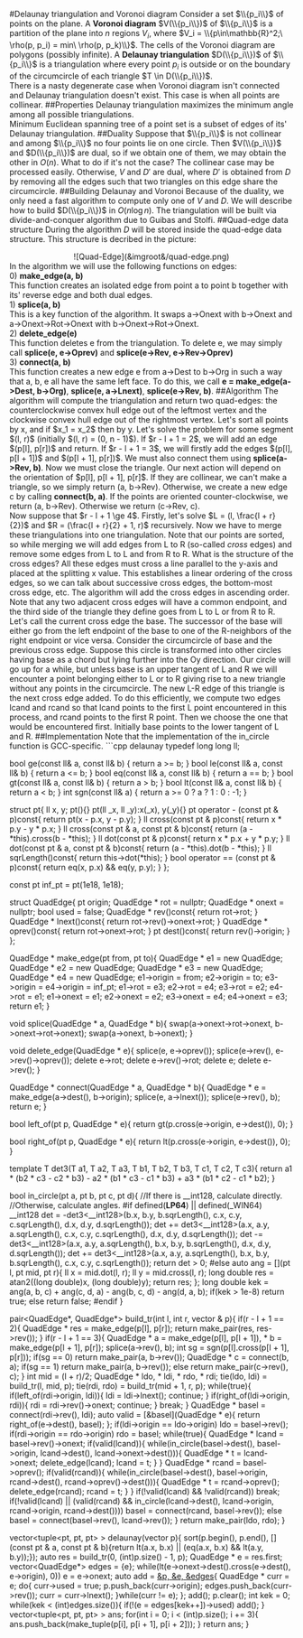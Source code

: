 <!--?title Delaunay triangulation and Voronoi diagram -->
<!--?imgroot &imgroot&-->
#Delaunay triangulation and Voronoi diagram
Consider a set $\\{p_i\\}$ of points on the plane. A <b>Voronoi diagram</b> $V(\\{p_i\\})$ of $\\{p_i\\}$ is a partition of the plane into $n$ regions $V_i$, where $V_i = \\{p\in\mathbb{R}^2;\ \rho(p, p_i) = min\ \rho(p, p_k)\\}$. The cells of the Voronoi diagram are polygons (possibly infinite). A <b>Delaunay triangulation</b> $D(\\{p_i\\})$ of $\\{p_i\\}$ is a triangulation where every point $p_i$ is outside or on the boundary of the circumcircle of each triangle $T \in D(\\{p_i\\})$.<br>
There is a nasty degenerate case when Voronoi diagram isn't connected and Delaunay triangulation doesn't exist. This case is when all points are collinear.
##Properties
Delaunay triangulation maximizes the minimum angle among all possible triangulations.<br>
Minimum Euclidean spanning tree of a point set is a subset of edges of its' Delaunay triangulation.
##Duality
Suppose that $\\{p_i\\}$ is not collinear and among $\\{p_i\\}$ no four points lie on one circle. Then $V(\\{p_i\\})$ and $D(\\{p_i\\})$ are dual, so if we obtain one of them, we may obtain the other in $O(n)$. What to do if it's not the case? The collinear case may be processed easily. Otherwise, $V$ and $D'$ are dual, where $D'$ is obtained from $D$ by removing all the edges such that two triangles on this edge share the circumcircle.
##Building Delaunay and Voronoi
Because of the duality, we only need a fast algorithm to compute only one of $V$ and $D$. We will describe how to build $D(\\{p_i\\})$ in $O(n\log n)$. The triangulation will be built via divide-and-conquer algorithm due to Guibas and Stolfi.
##Quad-edge data structure
During the algorithm $D$ will be stored inside the quad-edge data structure. This structure is decribed in the picture:<br>
<center>![Quad-Edge](&imgroot&/quad-edge.png)</center>
In the algorithm we will use the following functions on edges:<br>
0) <b>make_edge(a, b)</b><br>
This function creates an isolated edge from point a to point b together with its' reverse edge and both dual edges.<br>
1) <b>splice(a, b)</b><br>
This is a key function of the algorithm. It swaps a->Onext with b->Onext and a->Onext->Rot->Onext with b->Onext->Rot->Onext.<br>
2) <b>delete_edge(e)</b><br>
This function deletes e from the triangulation. To delete e, we may simply call <b>splice(e, e->Oprev)</b> and <b>splice(e->Rev, e->Rev->Oprev)</b><br>
3) <b>connect(a, b)</b><br>
This function creates a new edge e from a->Dest to b->Org in such a way that a, b, e all have the same left face. To do this, we call <b>e = make_edge(a->Dest, b->Org)</b>, <b>splice(e, a->Lnext)</b>, <b>splice(e->Rev, b)</b>.
##Algorithm
The algorithm will compute the triangulation and return two quad-edges: the counterclockwise convex hull edge out of the leftmost vertex and the clockwise convex hull edge out of the rightmost vertex.
Let's sort all points by x, and if $x_1 = x_2$ then by y. Let's solve the problem for some segment $(l, r)$ (initially $(l, r) = (0, n - 1)$). If $r - l + 1 = 2$, we will add an edge $(p[l], p[r])$ and return. If $r - l + 1 = 3$, we will firstly add the edges $(p[l], p[l + 1])$ and $(p[l + 1], p[r])$. We must also connect them using <b>splice(a->Rev, b)</b>. Now we must close the triangle. Our next action will depend on the orientation of $p[l], p[l + 1], p[r]$. If they are collinear, we can't make a triangle, so we simply return (a, b->Rev). Otherwise, we create a new edge c by calling <b>connect(b, a)</b>. If the points are oriented counter-clockwise, we return (a, b->Rev). Otherwise we return (c->Rev, c).<br>
Now suppose that $r - l + 1 \ge 4$. Firstly, let's solve $L = (l, \frac{l + r}{2})$ and $R = (\frac{l + r}{2} + 1, r)$ recursively. Now we have to merge these triangulations into one triangulation. Note that our points are sorted, so while merging we will add edges from L to R (so-called <i>cross</i> edges) and remove some edges from L to L and from R to R. What is the structure of the cross edges? All these edges must cross a line parallel to the y-axis and placed at the splitting x value. This establishes a linear ordering of the cross edges, so we can talk about successive cross edges, the bottom-most cross edge, etc. The algorithm will add the cross edges in ascending order. Note that any two adjacent cross edges will have a common endpoint, and the third side of the triangle they define goes from L to L or from R to R. Let's call the current cross edge the base. The successor of the base will either go from the left endpoint of the base to one of the R-neighbors of the right endpoint or vice versa. Consider the circumcircle of base and the previous cross edge. Suppose this circle is transformed into other circles having base as a chord but lying further into the Oy direction. Our circle will go up for a while, but unless base is an upper tangent of L and R we will encounter a point belonging either to L or to R giving rise to a new triangle without any points in the circumcircle. The new L-R edge of this triangle is the next cross edge added. To do this efficiently, we compute two edges lcand and rcand so that lcand points to the first L point encountered in this process, and rcand points to the first R point. Then we choose the one that would be encountered first. Initially base points to the lower tangent of L and R.
##Implementation
Note that the implementation of the in_circle function is GCC-specific.
```cpp delaunay
typedef long long ll;

bool ge(const ll& a, const ll& b) { return a >= b; }
bool le(const ll& a, const ll& b) { return a <= b; }
bool eq(const ll& a, const ll& b) { return a == b; }
bool gt(const ll& a, const ll& b) { return a > b; }
bool lt(const ll& a, const ll& b) { return a < b; }
int sgn(const ll& a) { return a >= 0 ? a ? 1 : 0 : -1; }

struct pt{
	ll x, y;
	pt(){}
	pt(ll _x, ll _y):x(_x), y(_y){}
	pt operator - (const pt & p)const{
		return pt(x - p.x, y - p.y);
	}
	ll cross(const pt & p)const{
		return x * p.y - y * p.x;
	}
	ll cross(const pt & a, const pt & b)const{
		return (a - *this).cross(b - *this);
	}
	ll dot(const pt & p)const{
		return x * p.x + y * p.y;
	}
	ll dot(const pt & a, const pt & b)const{
		return (a - *this).dot(b - *this);
	}
	ll sqrLength()const{
		return this->dot(*this);
	}
	bool operator == (const pt & p)const{
		return eq(x, p.x) && eq(y, p.y);
	}
};

const pt inf_pt = pt(1e18, 1e18);

struct QuadEdge{
	pt origin;
	QuadEdge * rot = nullptr;
	QuadEdge * onext = nullptr;
	bool used = false;
	QuadEdge * rev()const{ return rot->rot; }
	QuadEdge * lnext()const{ return rot->rev()->onext->rot; }
	QuadEdge * oprev()const{ return rot->onext->rot; }
	pt dest()const{ return rev()->origin; } 
};

QuadEdge * make_edge(pt from, pt to){
	QuadEdge * e1 = new QuadEdge;
	QuadEdge * e2 = new QuadEdge;
	QuadEdge * e3 = new QuadEdge;
	QuadEdge * e4 = new QuadEdge;
	e1->origin = from; e2->origin = to;
	e3->origin = e4->origin = inf_pt;
	e1->rot = e3; e2->rot = e4;
	e3->rot = e2; e4->rot = e1;
	e1->onext = e1; e2->onext = e2;
	e3->onext = e4; e4->onext = e3;
	return e1;
}

void splice(QuadEdge * a, QuadEdge * b){
	swap(a->onext->rot->onext, b->onext->rot->onext);
	swap(a->onext, b->onext);
}

void delete_edge(QuadEdge * e){
	splice(e, e->oprev());
	splice(e->rev(), e->rev()->oprev());
	delete e->rot;
	delete e->rev()->rot;
	delete e;
	delete e->rev();
}

QuadEdge * connect(QuadEdge * a, QuadEdge * b){
	QuadEdge * e = make_edge(a->dest(), b->origin);
	splice(e, a->lnext());
	splice(e->rev(), b);
	return e;
}

bool left_of(pt p, QuadEdge * e){
	return gt(p.cross(e->origin, e->dest()), 0);
}

bool right_of(pt p, QuadEdge * e){
	return lt(p.cross(e->origin, e->dest()), 0);
}

template<class T>
T det3(T a1, T a2, T a3, T b1, T b2, T b3, T c1, T c2, T c3){
	return a1 * (b2 * c3 - c2 * b3) - a2 * (b1 * c3 - c1 * b3) + a3 * (b1 * c2 - c1 * b2);
}

bool in_circle(pt a, pt b, pt c, pt d){
	//If there is __int128, calculate directly.
	//Otherwise, calculate angles.
	#if defined(__LP64__) || defined(_WIN64)
		__int128 det = -det3<__int128>(b.x, b.y, b.sqrLength(), c.x, c.y, c.sqrLength(), d.x, d.y, d.sqrLength());
		det += det3<__int128>(a.x, a.y, a.sqrLength(), c.x, c.y, c.sqrLength(), d.x, d.y, d.sqrLength());
		det -= det3<__int128>(a.x, a.y, a.sqrLength(), b.x, b.y, b.sqrLength(), d.x, d.y, d.sqrLength());
		det += det3<__int128>(a.x, a.y, a.sqrLength(), b.x, b.y, b.sqrLength(), c.x, c.y, c.sqrLength());
		return det > 0;
	#else
		auto ang = [](pt l, pt mid, pt r){
			ll x = mid.dot(l, r);
			ll y = mid.cross(l, r);
			long double res = atan2((long double)x, (long double)y);
			return res;
		};
		long double kek = ang(a, b, c) + ang(c, d, a) - ang(b, c, d) - ang(d, a, b);
		if(kek > 1e-8)
			return true;
		else
			return false;
	#endif
}

pair<QuadEdge*, QuadEdge*> build_tr(int l, int r, vector<pt> & p){
	if(r - l + 1 == 2){
		QuadEdge * res = make_edge(p[l], p[r]);
		return make_pair(res, res->rev());
	}
	if(r - l + 1 == 3){
		QuadEdge * a = make_edge(p[l], p[l + 1]), * b = make_edge(p[l + 1], p[r]);
		splice(a->rev(), b);
		int sg = sgn(p[l].cross(p[l + 1], p[r]));
		if(sg == 0)
			return make_pair(a, b->rev());
		QuadEdge * c = connect(b, a);
		if(sg == 1)
			return make_pair(a, b->rev());
		else
			return make_pair(c->rev(), c);
	}
	int mid = (l + r)/2;
	QuadEdge * ldo, * ldi, * rdo, * rdi;
	tie(ldo, ldi) = build_tr(l, mid, p);
	tie(rdi, rdo) = build_tr(mid + 1, r, p);
	while(true){
		if(left_of(rdi->origin, ldi)){
			ldi = ldi->lnext();
			continue;
		}
		if(right_of(ldi->origin, rdi)){
			rdi = rdi->rev()->onext;
			continue;
		}
		break;
	}
	QuadEdge * basel = connect(rdi->rev(), ldi);
	auto valid = [&basel](QuadEdge * e){ return right_of(e->dest(), basel); };
	if(ldi->origin == ldo->origin)
		ldo = basel->rev();
	if(rdi->origin == rdo->origin)
		rdo = basel;
	while(true){
		QuadEdge * lcand = basel->rev()->onext;
		if(valid(lcand)){
			while(in_circle(basel->dest(), basel->origin, lcand->dest(), lcand->onext->dest())){
				QuadEdge * t = lcand->onext;
				delete_edge(lcand);
				lcand = t;
			}
		}
		QuadEdge * rcand = basel->oprev();
		if(valid(rcand)){
			while(in_circle(basel->dest(), basel->origin, rcand->dest(), rcand->oprev()->dest())){
				QuadEdge * t = rcand->oprev();
				delete_edge(rcand);
				rcand = t;
			}
		}
		if(!valid(lcand) && !valid(rcand))
			break;
		if(!valid(lcand) || (valid(rcand) && in_circle(lcand->dest(), lcand->origin, rcand->origin, rcand->dest())))
			basel = connect(rcand, basel->rev());
		else
			basel = connect(basel->rev(), lcand->rev());
	}
	return make_pair(ldo, rdo);
}

vector<tuple<pt, pt, pt> > delaunay(vector<pt> p){
	sort(p.begin(), p.end(), [](const pt & a, const pt & b){return lt(a.x, b.x) || (eq(a.x, b.x) && lt(a.y, b.y));});
	auto res = build_tr(0, (int)p.size() - 1, p);
	QuadEdge * e = res.first;
	vector<QuadEdge*> edges = {e};
	while(lt(e->onext->dest().cross(e->dest(), e->origin), 0))
		e = e->onext;
	auto add = [&p, &e, &edges](){
		QuadEdge * curr = e;
		do{
			curr->used = true;
			p.push_back(curr->origin);
			edges.push_back(curr->rev());
			curr = curr->lnext();
		}while(curr != e);
	};
	add();
	p.clear();
	int kek = 0;
	while(kek < (int)edges.size()){
		if(!(e = edges[kek++])->used)
			add();
	}
	vector<tuple<pt, pt, pt> > ans;
	for(int i = 0; i < (int)p.size(); i += 3){
		ans.push_back(make_tuple(p[i], p[i + 1], p[i + 2]));
	}
	return ans;
}
```
